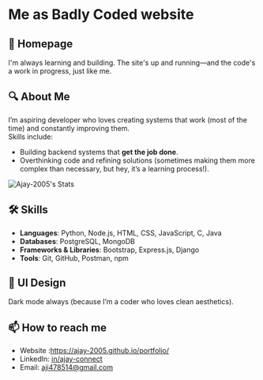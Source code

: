 # Me as Badly Coded website

## 🌌 Homepage

I'm always learning and building. The site's up and running—and the code's a work in progress, just like me.

## 🔍 About Me

I’m aspiring developer who loves creating systems that work (most of the time) and constantly improving them.  
Skills include:  
- Building backend systems  that **get the job done**.
- Overthinking code and refining solutions (sometimes making them more complex than necessary, but hey, it’s a learning process!).

![Ajay-2005's Stats](https://github-readme-stats.vercel.app/api?username=Ajay-2005&theme=vue-dark&show_icons=true&hide_border=false&count_private=true)

## 🛠 Skills

- **Languages**: Python, Node.js, HTML, CSS, JavaScript, C, Java  
- **Databases**: PostgreSQL, MongoDB  
- **Frameworks & Libraries**: Bootstrap, Express.js, Django  
- **Tools**: Git, GitHub, Postman, npm

## 🎨 UI Design
Dark mode always (because I’m a coder who loves clean aesthetics).  



## 📫 How to reach me
- Website :https://ajay-2005.github.io/portfolio/
- LinkedIn: [in/ajay-connect](https://www.linkedin.com/in/ajay-connect)  
- Email: [aji478514@gmail.com](mailto:aji478514@gmail.com)
